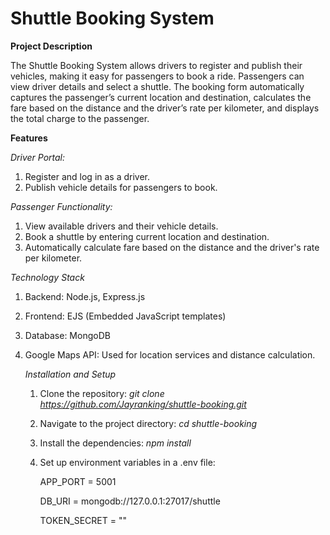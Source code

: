 # Shuttle Booking System

**Project Description**

The Shuttle Booking System allows drivers to register and publish their vehicles, making it easy for passengers to book a ride. Passengers can view driver details and select a shuttle. The booking form automatically captures the passenger’s current location and destination, calculates the fare based on the distance and the driver’s rate per kilometer, and displays the total charge to the passenger.

**Features**

*Driver Portal:*

1. Register and log in as a driver.
2. Publish vehicle details for passengers to book.

*Passenger Functionality:*

1. View available drivers and their vehicle details.
2. Book a shuttle by entering current location and destination.
3. Automatically calculate fare based on the distance and the driver's rate per kilometer.

*Technology Stack*

1. Backend: Node.js, Express.js
2. Frontend: EJS (Embedded JavaScript templates)
3. Database: MongoDB
4. Google Maps API: Used for location services and distance calculation.

   *Installation and Setup*

   1. Clone the repository: *git clone https://github.com/Jayranking/shuttle-booking.git*
   2. Navigate to the project directory: *cd shuttle-booking*
   3. Install the dependencies: *npm install*
   4. Set up environment variables in a .env file:
  
      APP_PORT = 5001

      DB_URI = mongodb://127.0.0.1:27017/shuttle
      
      TOKEN_SECRET = ""





